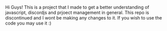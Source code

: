 Hi Guys!
This is a project that I made to get a better understanding of javascript, discordjs and prjoect management in general.
This repo is discontinued and I wont be making any changes to it. If you wish to use the code you may use it :)
